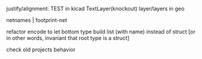 justify/alignment: TEST in kicad
TextLayer(knockout)
layer/layers in geo

netnames
| footprint-net

refactor encode to let bottom type build list (with name) instead of struct
[or in other words, invariant that root type is a struct]

check old projects behavior
